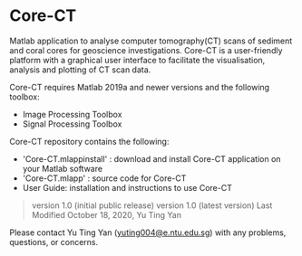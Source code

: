 # Core-CT

Matlab application to analyse computer tomography(CT) scans of sediment and coral cores for geoscience investigations. Core-CT is a user-friendly platform with a graphical user interface to facilitate the visualisation, analysis and plotting of CT scan data.

Core-CT requires Matlab 2019a and newer versions and the following toolbox:
  - Image Processing Toolbox
  - Signal Processing Toolbox


Core-CT repository contains the following:
* 'Core-CT.mlappinstall' : download and install Core-CT application on your Matlab software
* 'Core-CT.mlapp' : source code for Core-CT
* User Guide: installation and instructions to use Core-CT


> version 1.0 (initial public release)
> version 1.0 (latest version)
Last Modified October 18, 2020, Yu Ting Yan


Please contact Yu Ting Yan (yuting004@e.ntu.edu.sg) with any problems, questions, or concerns.
